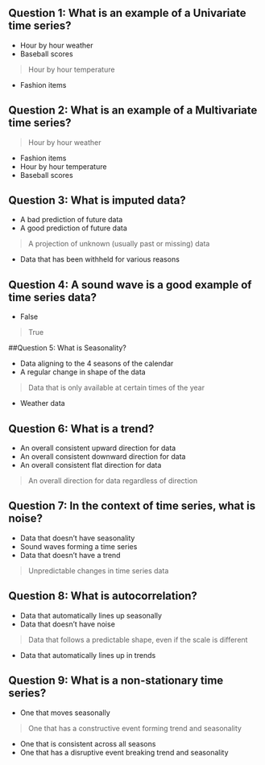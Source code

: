 ## Question 1: What is an example of a Univariate time series?

* Hour by hour weather   
* Baseball scores
> Hour by hour temperature
* Fashion items

## Question 2: What is an example of a Multivariate time series?

> Hour by hour weather 
* Fashion items 
* Hour by hour temperature 
* Baseball scores

## Question 3: What is imputed data?

* A bad prediction of future data
* A good prediction of future data
> A projection of unknown (usually past or missing) data
* Data that has been withheld for various reasons

## Question 4: A sound wave is a good example of time series data?

* False 
> True

##Question 5: What is Seasonality?

* Data aligning to the 4 seasons of the calendar
* A regular change in shape of the data
> Data that is only available at certain times of the year
* Weather data

## Question 6: What is a trend?

* An overall consistent upward direction for data 
* An overall consistent downward direction for data
* An overall consistent flat direction for data
> An overall direction for data regardless of direction

## Question 7: In the context of time series, what is noise?

* Data that doesn’t have seasonality
* Sound waves forming a time series
* Data that doesn’t have a trend
> Unpredictable changes in time series data

## Question 8: What is autocorrelation?

* Data that automatically lines up seasonally
* Data that doesn’t have noise 
> Data that follows a predictable shape, even if the scale is different
* Data that automatically lines up in trends

## Question 9: What is a non-stationary time series?

* One that moves seasonally
> One that has a constructive event forming trend and seasonality
* One that is consistent across all seasons
* One that has a disruptive event breaking trend and seasonality